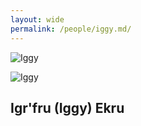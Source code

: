 ```yaml
---
layout: wide
permalink: /people/iggy.md/
---
```


![Iggy](https://sinalewis.github.io/DnD_session/assests/images/iggy.png)

![Iggy](https://sinalewis.github.io/DnD_session/assests/images/iggy_forge.png)

## Igr'fru (Iggy) Ekru

